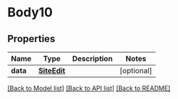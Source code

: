 # Body10

## Properties
Name | Type | Description | Notes
------------ | ------------- | ------------- | -------------
**data** | [**SiteEdit**](SiteEdit.md) |  | [optional] 

[[Back to Model list]](../README.md#documentation-for-models) [[Back to API list]](../README.md#documentation-for-api-endpoints) [[Back to README]](../README.md)

